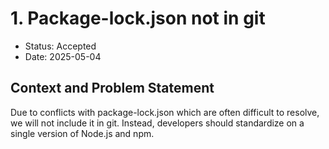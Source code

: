 # 1. Package-lock.json not in git

* Status: Accepted
* Date: 2025-05-04

## Context and Problem Statement

Due to conflicts with package-lock.json which are often difficult to resolve, we will not include it in git. Instead, developers should standardize on a single version of Node.js and npm.